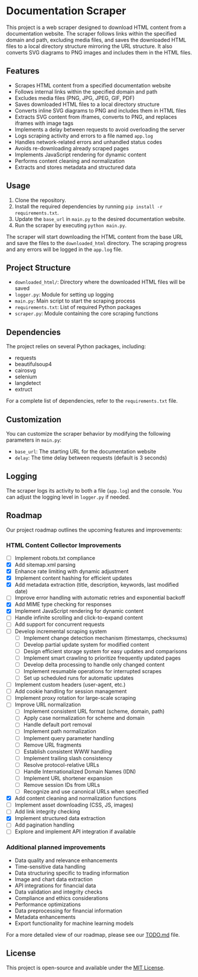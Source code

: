 # Documentation Scraper

This project is a web scraper designed to download HTML content from a documentation website. The scraper follows links within the specified domain and path, excluding media files, and saves the downloaded HTML files to a local directory structure mirroring the URL structure. It also converts SVG diagrams to PNG images and includes them in the HTML files.

## Features

- Scrapes HTML content from a specified documentation website
- Follows internal links within the specified domain and path
- Excludes media files (PNG, JPG, JPEG, GIF, PDF)
- Saves downloaded HTML files to a local directory structure
- Converts inline SVG diagrams to PNG and includes them in HTML files
- Extracts SVG content from iframes, converts to PNG, and replaces iframes with image tags
- Implements a delay between requests to avoid overloading the server
- Logs scraping activity and errors to a file named `app.log`
- Handles network-related errors and unhandled status codes
- Avoids re-downloading already scraped pages
- Implements JavaScript rendering for dynamic content
- Performs content cleaning and normalization
- Extracts and stores metadata and structured data

## Usage

1. Clone the repository.
2. Install the required dependencies by running `pip install -r requirements.txt`.
3. Update the `base_url` in `main.py` to the desired documentation website.
4. Run the scraper by executing `python main.py`.

The scraper will start downloading the HTML content from the base URL and save the files to the `downloaded_html` directory. The scraping progress and any errors will be logged in the `app.log` file.

## Project Structure

- `downloaded_html/`: Directory where the downloaded HTML files will be saved
- `logger.py`: Module for setting up logging
- `main.py`: Main script to start the scraping process
- `requirements.txt`: List of required Python packages
- `scraper.py`: Module containing the core scraping functions

## Dependencies

The project relies on several Python packages, including:

- requests
- beautifulsoup4
- cairosvg
- selenium
- langdetect
- extruct

For a complete list of dependencies, refer to the `requirements.txt` file.

## Customization

You can customize the scraper behavior by modifying the following parameters in `main.py`:

- `base_url`: The starting URL for the documentation website
- `delay`: The time delay between requests (default is 3 seconds)

## Logging

The scraper logs its activity to both a file (`app.log`) and the console. You can adjust the logging level in `logger.py` if needed.

## Roadmap

Our project roadmap outlines the upcoming features and improvements:

### HTML Content Collector Improvements

- [ ] Implement robots.txt compliance
- [x] Add sitemap.xml parsing
- [x] Enhance rate limiting with dynamic adjustment
- [x] Implement content hashing for efficient updates
- [x] Add metadata extraction (title, description, keywords, last modified date)
- [ ] Improve error handling with automatic retries and exponential backoff
- [x] Add MIME type checking for responses
- [x] Implement JavaScript rendering for dynamic content
- [ ] Handle infinite scrolling and click-to-expand content
- [ ] Add support for concurrent requests
- [ ] Develop incremental scraping system
  - [ ] Implement change detection mechanism (timestamps, checksums)
  - [ ] Develop partial update system for modified content
  - [ ] Design efficient storage system for easy updates and comparisons
  - [ ] Implement smart crawling to prioritize frequently updated pages
  - [ ] Develop delta processing to handle only changed content
  - [ ] Implement resumable operations for interrupted scrapes
  - [ ] Set up scheduled runs for automatic updates
- [ ] Implement custom headers (user-agent, etc.)
- [ ] Add cookie handling for session management
- [ ] Implement proxy rotation for large-scale scraping
- [ ] Improve URL normalization
  - [ ] Implement consistent URL format (scheme, domain, path)
  - [ ] Apply case normalization for scheme and domain
  - [ ] Handle default port removal
  - [ ] Implement path normalization
  - [ ] Implement query parameter handling
  - [ ] Remove URL fragments
  - [ ] Establish consistent WWW handling
  - [ ] Implement trailing slash consistency
  - [ ] Resolve protocol-relative URLs
  - [ ] Handle Internationalized Domain Names (IDN)
  - [ ] Implement URL shortener expansion
  - [ ] Remove session IDs from URLs
  - [ ] Recognize and use canonical URLs when specified
- [x] Add content cleaning and normalization functions
- [ ] Implement asset downloading (CSS, JS, images)
- [ ] Add link integrity checking
- [x] Implement structured data extraction
- [ ] Add pagination handling
- [ ] Explore and implement API integration if available

### Additional planned improvements

- Data quality and relevance enhancements
- Time-sensitive data handling
- Data structuring specific to trading information
- Image and chart data extraction
- API integrations for financial data
- Data validation and integrity checks
- Compliance and ethics considerations
- Performance optimizations
- Data preprocessing for financial information
- Metadata enhancements
- Export functionality for machine learning models

For a more detailed view of our roadmap, please see our [TODO.md](TODO.md) file.

## License

This project is open-source and available under the [MIT License](LICENSE).
